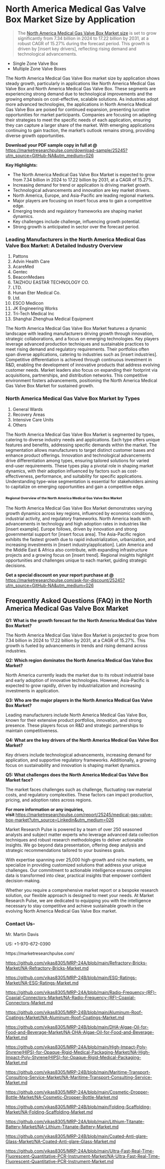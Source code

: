 <h1>North America Medical Gas Valve Box Market&nbsp;Size by Application</h1><blockquote><p>The <a href="https://marketresearchpulse.com/download-sample/25245?utm_source=GitHub-NA&amp;utm_medium=026">North America Medical Gas Valve Box Market size</a> is set to grow significantly from 7.34 billion in 2024 to 17.22 billion by 2031, at a robust CAGR of 15.27% during the forecast period. This growth is driven by [insert key drivers], reflecting rising demand and technological advancements.</p></blockquote><ul><li>Single Zone Valve Box<li> Multiple Zone Valve Boxes</li></ul><p>The North America Medical Gas Valve Box market size by application shows steady growth, particularly in applications like North America Medical Gas Valve Box and North America Medical Gas Valve Box. These segments are experiencing strong demand due to technological improvements and the growing emphasis on cost-effective, scalable solutions. As industries adopt more advanced technologies, the applications in North America Medical Gas Valve Box are poised for continued expansion, presenting lucrative opportunities for market participants. Companies are focusing on adapting their strategies to meet the specific needs of each application, ensuring they can capture a larger share of the market. With emerging applications continuing to gain traction, the market’s outlook remains strong, providing diverse growth opportunities.</p><p><strong>Download your PDF sample copy in full at @ </strong><a href="https://marketresearchpulse.com/download-sample/25245?utm_source=GitHub-NA&amp;utm_medium=026">https://marketresearchpulse.com/download-sample/25245?utm_source=GitHub-NA&amp;utm_medium=026</a></p><p><strong>Key Highlights: </strong></p><ul><li>The North America Medical Gas Valve Box Market is expected to grow from 7.34 billion in 2024 to 17.22 billion by 2031, at a CAGR of 15.27%.</li><li>Increasing demand for trend or application is driving market growth.</li><li>Technological advancements and innovation are key market drivers.</li><li>North America, Europe, and Asia-Pacific are leading regional markets.</li><li>Major players are focusing on insert focus area to gain a competitive edge.</li><li>Emerging trends and regulatory frameworks are shaping market dynamics.</li><li>Key challenges include challenge, influencing growth potential.</li><li>Strong growth is anticipated in sector over the forecast period.</li></ul><h3>Leading Manufacturers in the North America Medical Gas Valve Box Market: A Detailed Industry Overview</h3><ol><li>Pattons</li><li>Advin Health Care</li><li>AcareMed</li><li>Gentec</li><li>BeaconMedaes</li><li>TAIZHOU EASTAR TECHNOLOGY CO.</li><li>LTD.</li><li>Hunan Eter Medical Co.</li><li>Ltd.</li><li>ESCO Medicon</li><li>JK Engineering Works</li><li>Tri-Tech Medical Inc</li><li>Shanghai Zhenghua Medical Equipment</li></ol><div class="flex max-w-full flex-col flex-grow"><div class="min-h-8 text-message flex w-full flex-col items-end gap-2 whitespace-normal break-words [.text-message+&amp;]:mt-5" dir="auto" data-message-author-role="assistant" data-message-id="fd8432e4-4910-450d-b182-61b7bfb0a01f" data-message-model-slug="gpt-4o"><div class="flex w-full flex-col gap-1 empty:hidden first:pt-[3px]"><div class="markdown prose w-full break-words dark:prose-invert light"><p>The North America Medical Gas Valve Box Market features a dynamic landscape with leading manufacturers driving growth through innovation, strategic collaborations, and a focus on emerging technologies. Key players leverage advanced production techniques and sustainable practices to meet rising demand and regulatory requirements. Their portfolios often span diverse applications, catering to industries such as [insert industries]. Competitive differentiation is achieved through continuous investment in R&amp;D, enabling the development of innovative products that address evolving customer needs. Market leaders also focus on expanding their footprint via acquisitions, partnerships, and distribution networks. This competitive environment fosters advancements, positioning the North America Medical Gas Valve Box Market for sustained growth.</p></div></div></div></div><h3>North America Medical Gas Valve Box Market by Types</h3><ol><li>General Wards<li> Recovery Areas<li> Intensive Care Units<li> Others</li></ol><div class="flex max-w-full flex-col flex-grow"><div class="min-h-8 text-message flex w-full flex-col items-end gap-2 whitespace-normal break-words [.text-message+&amp;]:mt-5" dir="auto" data-message-author-role="assistant" data-message-id="084470be-0bb7-4664-bddf-5156b4f41249" data-message-model-slug="gpt-4o-mini"><div class="flex w-full flex-col gap-1 empty:hidden first:pt-[3px]"><div class="markdown prose w-full break-words dark:prose-invert light"><p>The North America Medical Gas Valve Box Market is segmented by types, catering to diverse industry needs and applications. Each type offers unique features and benefits, addressing specific demands within the market. The segmentation allows manufacturers to target distinct customer bases and enhance product offerings. Innovation and technological advancements drive differentiation among types, ensuring tailored solutions for varied end-user requirements. These types play a pivotal role in shaping market dynamics, with their adoption influenced by factors such as cost-effectiveness, performance, and suitability for specific applications. Understanding type-wise segmentation is essential for stakeholders aiming to capitalize on emerging opportunities and gain a competitive edge.</p></div></div></div></div><h3><span style="font-size: 11px;">Regional Overview of the North America Medical Gas Valve Box Market</span></h3><div class="flex max-w-full flex-col flex-grow"><div class="min-h-8 text-message flex w-full flex-col items-end gap-2 whitespace-normal break-words [.text-message+&amp;]:mt-5" dir="auto" data-message-author-role="assistant" data-message-id="e9038762-ce64-4e30-91c9-9bd413514231" data-message-model-slug="gpt-4o-mini"><div class="flex w-full flex-col gap-1 empty:hidden first:pt-[3px]"><div class="markdown prose w-full break-words dark:prose-invert light"><p>The North America Medical Gas Valve Box Market demonstrates varying growth dynamics across key regions, influenced by economic conditions, industrial activity, and regulatory frameworks. North America leads with advancements in technology and high adoption rates in industries like [insert example]. Europe follows, driven by innovation and strong governmental support for [insert focus area]. The Asia-Pacific region exhibits the fastest growth due to rapid industrialization, urbanization, and increasing investments in [insert industry/application]. Latin America and the Middle East &amp; Africa also contribute, with expanding infrastructure projects and a growing focus on [insert trend]. Regional insights highlight opportunities and challenges unique to each market, guiding strategic decisions.</p></div></div></div></div><p><strong>Get a special discount on your report purchase at @ </strong><a href="https://marketresearchpulse.com/ask-for-discount/25245?utm_source=GitHub-NA&amp;utm_medium=026">https://marketresearchpulse.com/ask-for-discount/25245?utm_source=GitHub-NA&amp;utm_medium=026</a></p><h2>Frequently Asked Questions (FAQ) in the North America Medical Gas Valve Box Market</h2><p><strong>Q1: What is the growth forecast for the North America Medical Gas Valve Box Market?</strong></p><p>The North America Medical Gas Valve Box Market is projected to grow from 7.34 billion in 2024 to 17.22 billion by 2031, at a CAGR of 15.27%. This growth is fueled by advancements in trends and rising demand across industries.</p><p><strong>Q2: Which region dominates the North America Medical Gas Valve Box Market?</strong></p><p>North America currently leads the market due to its robust industrial base and early adoption of innovative technologies. However, Asia-Pacific is expected to grow rapidly, driven by industrialization and increasing investments in application.</p><p><strong>Q3: Who are the major players in the North America Medical Gas Valve Box Market?</strong></p><p>Leading manufacturers include North America Medical Gas Valve Box, known for their extensive product portfolios, innovation, and strong presence. These players focus on R&amp;D and strategic partnerships to maintain competitiveness.</p><p><strong>Q4: What are the key drivers of the North America Medical Gas Valve Box Market?</strong></p><p>Key drivers include technological advancements, increasing demand for application, and supportive regulatory frameworks. Additionally, a growing focus on sustainability and innovation is shaping market dynamics.</p><p><strong>Q5: What challenges does the North America Medical Gas Valve Box Market face?</strong></p><p>The market faces challenges such as challenge, fluctuating raw material costs, and regulatory complexities. These factors can impact production, pricing, and adoption rates across regions.</p><p><strong>For more information or any inquiries, visit&nbsp;</strong><a href="https://marketresearchpulse.com/report/25245/medical-gas-valve-box-market?utm_source=Linkedin&utm_medium=026">https://marketresearchpulse.com/report/25245/medical-gas-valve-box-market?utm_source=Linkedin&utm_medium=026</a></p><p>Market Research Pulse is powered by a team of over 250 seasoned analysts and subject matter experts who leverage advanced data collection techniques and robust research methodologies to deliver actionable insights. We go beyond data presentation, offering deep analysis and strategic recommendations tailored to your business goals.</p><p>With expertise spanning over 25,000 high-growth and niche markets, we specialize in providing customized solutions that address your unique challenges. Our commitment to actionable intelligence ensures complex data is transformed into clear, practical insights that empower confident decision-making.</p><p>Whether you require a comprehensive market report or a bespoke research solution, our flexible approach is designed to meet your needs. At Market Research Pulse, we are dedicated to equipping you with the intelligence necessary to stay competitive and achieve sustainable growth in the evolving North America Medical Gas Valve Box market.</p><h3><strong>Contact Us-</strong></h3><p>Mr. Martin Davis</p><p>US: +1-970-672-0390</p><p>https://marketresearchpulse.com/</p><p><a href="https://github.com/vikas8305/MRP-24A/blob/main/Refractory-Bricks-Market/NA-Refractory-Bricks-Market.md">https://github.com/vikas8305/MRP-24A/blob/main/Refractory-Bricks-Market/NA-Refractory-Bricks-Market.md</a></p><p><a href="https://github.com/vikas8305/MRP-24B/blob/main/ESG-Ratings-Market/NA-ESG-Ratings-Market.md">https://github.com/vikas8305/MRP-24B/blob/main/ESG-Ratings-Market/NA-ESG-Ratings-Market.md</a></p><p><a href="https://github.com/vikas8305/MRP-24A/blob/main/Radio-Frequency-(RF)-Coaxial-Connectors-Market/NA-Radio-Frequency-(RF)-Coaxial-Connectors-Market.md">https://github.com/vikas8305/MRP-24A/blob/main/Radio-Frequency-(RF)-Coaxial-Connectors-Market/NA-Radio-Frequency-(RF)-Coaxial-Connectors-Market.md</a></p><p><a href="https://github.com/vikas8305/MRP-24B/blob/main/Aluminum-Roof-Coatings-Market/NA-Aluminum-Roof-Coatings-Market.md">https://github.com/vikas8305/MRP-24B/blob/main/Aluminum-Roof-Coatings-Market/NA-Aluminum-Roof-Coatings-Market.md</a></p><p><a href="https://github.com/vikas8305/MRP-24B/blob/main/DHA-Algae-Oil-for-Food-and-Beverage-Market/NA-DHA-Algae-Oil-for-Food-and-Beverage-Market.md">https://github.com/vikas8305/MRP-24B/blob/main/DHA-Algae-Oil-for-Food-and-Beverage-Market/NA-DHA-Algae-Oil-for-Food-and-Beverage-Market.md</a></p><p><a href="https://github.com/vikas8305/MRP-24A/blob/main/High-Impact-Poly-Styrene(HIPS)-for-Opaque-Rigid-Medical-Packaging-Market/NA-High-Impact-Poly-Styrene(HIPS)-for-Opaque-Rigid-Medical-Packaging-Market.md">https://github.com/vikas8305/MRP-24A/blob/main/High-Impact-Poly-Styrene(HIPS)-for-Opaque-Rigid-Medical-Packaging-Market/NA-High-Impact-Poly-Styrene(HIPS)-for-Opaque-Rigid-Medical-Packaging-Market.md</a></p><p><a href="https://github.com/vikas8305/MRP-24B/blob/main/Maritime-Transport-Consulting-Service-Market/NA-Maritime-Transport-Consulting-Service-Market.md">https://github.com/vikas8305/MRP-24B/blob/main/Maritime-Transport-Consulting-Service-Market/NA-Maritime-Transport-Consulting-Service-Market.md</a></p><p><a href="https://github.com/vikas8305/MRP-24A/blob/main/Cosmetic-Dropper-Bottle-Market/NA-Cosmetic-Dropper-Bottle-Market.md">https://github.com/vikas8305/MRP-24A/blob/main/Cosmetic-Dropper-Bottle-Market/NA-Cosmetic-Dropper-Bottle-Market.md</a></p><p><a href="https://github.com/vikas8305/MRP-24B/blob/main/Folding-Scaffolding-Market/NA-Folding-Scaffolding-Market.md">https://github.com/vikas8305/MRP-24B/blob/main/Folding-Scaffolding-Market/NA-Folding-Scaffolding-Market.md</a></p><p><a href="https://github.com/vikas8305/MRP-24A/blob/main/Lithium-Titanate-Battery-Market/NA-Lithium-Titanate-Battery-Market.md">https://github.com/vikas8305/MRP-24A/blob/main/Lithium-Titanate-Battery-Market/NA-Lithium-Titanate-Battery-Market.md</a></p><p><a href="https://github.com/vikas8305/MRP-24B/blob/main/Coated-Anti-glare-Glass-Market/NA-Coated-Anti-glare-Glass-Market.md">https://github.com/vikas8305/MRP-24B/blob/main/Coated-Anti-glare-Glass-Market/NA-Coated-Anti-glare-Glass-Market.md</a></p><p><a href="https://github.com/vikas8305/MRP-24A/blob/main/Ultra-Fast-Real-Time-Fluorescent-Quantitative-PCR-Instrument-Market/NA-Ultra-Fast-Real-Time-Fluorescent-Quantitative-PCR-Instrument-Market.md">https://github.com/vikas8305/MRP-24A/blob/main/Ultra-Fast-Real-Time-Fluorescent-Quantitative-PCR-Instrument-Market/NA-Ultra-Fast-Real-Time-Fluorescent-Quantitative-PCR-Instrument-Market.md</a></p>
